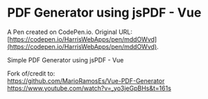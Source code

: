 # PDF Generator using jsPDF  - Vue

A Pen created on CodePen.io. Original URL: [https://codepen.io/HarrisWebApps/pen/mddOWvd](https://codepen.io/HarrisWebApps/pen/mddOWvd).

Simple PDF Generator using jsPDF  - Vue

Fork of/credit to:  
https://github.com/MarioRamosEs/Vue-PDF-Generator
https://www.youtube.com/watch?v=_yo3jeGpBHs&t=161s